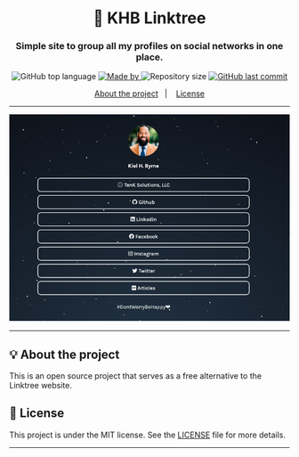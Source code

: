 <h1 align="center">🌲 KHB Linktree</h1>
<h3 align="center">Simple site to group all my profiles on social networks in one place.</h3>

<p align="center">
  <img alt="GitHub top language" src="https://img.shields.io/github/languages/top/kiel-h-byrne/linktree?color=54057e&labelColor=000000">
  
  <a href="https://www.linkedin.com/in/kiel-h-byrne/">
    <img alt="Made by" src="https://img.shields.io/static/v1?label=made%20by&message=Kiel%20Byrne&color=54057e&labelColor=000000">
  </a>
  
  <img alt="Repository size" src="https://img.shields.io/github/repo-size/kiel-h-byrne/linktree?color=54057e&labelColor=000000">
  
  <a href="https://github.com/kiel-h-byrne/linktree/commits/master">
    <img alt="GitHub last commit" src="https://img.shields.io/github/last-commit/kiel-h-byrne/linktree?color=54057e&labelColor=000000">
  </a>
</p>

<p align="center">
  <a href="#-about-the-project">About the project</a>&nbsp;&nbsp;&nbsp;|&nbsp;&nbsp;&nbsp;
  <a href="#-license">License</a>
</p>

---

<p align="center">
  <img alt="screenshot" src="screenshot.png">
</p>

---

## 💡 About the project

This is an open source project that serves as a free alternative to the Linktree website.

## 📝 License

This project is under the MIT license. See the [LICENSE](LICENSE.md) file for more details.

---


